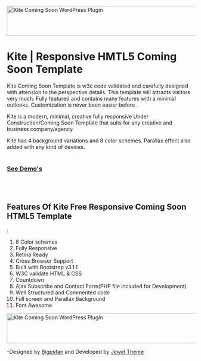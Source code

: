 
<a href=" https://jeweltheme.com/product/kite-coming-soon-wordpress-plugin/" target="_blank" rel="attachment wp-att-10695"><img class="alignnone wp-image-10695 size-full" src="https://jeweltheme.com/wp-content/uploads/2014/12/MAMA_WP.png" alt="Kite Coming Soon WordPress Plugin " width="615" height="80" /></a><br>

<h1>Kite | Responsive HMTL5 Coming Soon Template</h1>

Kite Coming Soon Template is w3c code validated and carefully designed with attension to the perspective details. This template will attracts visitors very much. Fully featured and contains many features with a minimal outlooks. Customization is never been easier before .

Kite is a modern, minimal, creative fully responsive Under Construction/Coming Soon Template that suits for any creative and business company/agency.

Kite has 4 background variations and 8 color schemes. Parallax effect also added with any kind of devices.
<br/>
<br/>

<h3><a href="http://demos.jeweltheme.com/kite/">See Demo's</a> </h3> <br><br/>

<h2>Features Of Kite Free Responsive Coming Soon HTML5 Template</h2> :
<ol>
<li>8 Color schemes</li>
<li>Fully Responsive</li>
<li>Retina Ready</li>
<li>Cross Browser Support</li>
<li>Built with Bootstrap v3.1.1</li>
<li>W3C validate HTML & CSS</li>
<li>Countdown</li>
<li>Ajax Subscribe and Contact Form(PHP file included for Development)</li>
<li>Well Structured and Commented code</li>
<li>Full screen and Parallax Background</li>
<li>Font Awesome</li>
</ol>

<a href=" https://jeweltheme.com/product/kite-coming-soon-wordpress-plugin/" target="_blank" rel="attachment wp-att-10695"><img class="alignnone wp-image-10695 size-full" src="https://jeweltheme.com/wp-content/uploads/2014/12/MAMA_WP.png" alt="Kite Coming Soon WordPress Plugin " width="615" height="80" /></a><br>

-Designed by <a href="http://themeforest.net/user/bigpsfan">Bigpsfan</a> and Developed by <a href="https://jeweltheme.com">Jewel Theme</a>

